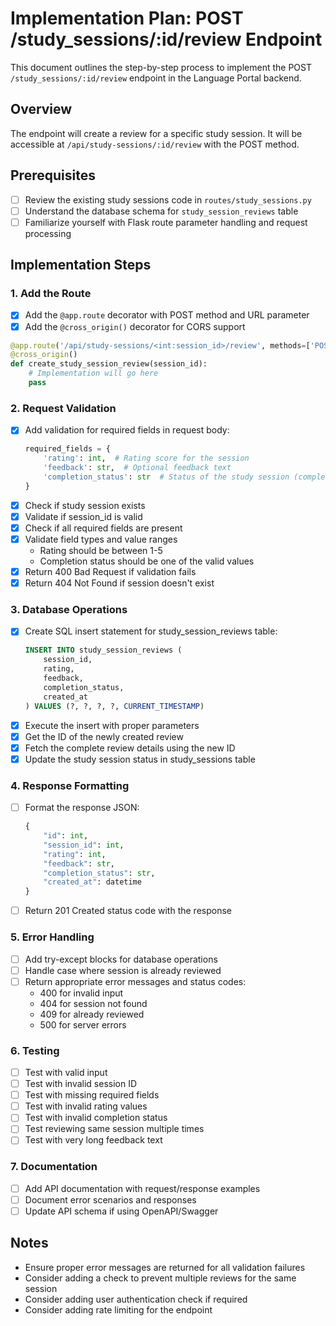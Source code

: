 # Implementation Plan: POST /study_sessions/:id/review Endpoint

This document outlines the step-by-step process to implement the POST `/study_sessions/:id/review` endpoint in the Language Portal backend.

## Overview
The endpoint will create a review for a specific study session. It will be accessible at `/api/study-sessions/:id/review` with the POST method.

## Prerequisites
- [ ] Review the existing study sessions code in `routes/study_sessions.py`
- [ ] Understand the database schema for `study_session_reviews` table
- [ ] Familiarize yourself with Flask route parameter handling and request processing

## Implementation Steps

### 1. Add the Route
- [x] Add the `@app.route` decorator with POST method and URL parameter
- [x] Add the `@cross_origin()` decorator for CORS support
```python
@app.route('/api/study-sessions/<int:session_id>/review', methods=['POST'])
@cross_origin()
def create_study_session_review(session_id):
    # Implementation will go here
    pass
```

### 2. Request Validation
- [x] Add validation for required fields in request body:
  ```python
  required_fields = {
      'rating': int,  # Rating score for the session
      'feedback': str,  # Optional feedback text
      'completion_status': str  # Status of the study session (completed/abandoned)
  }
  ```
- [x] Check if study session exists
- [x] Validate if session_id is valid
- [x] Check if all required fields are present
- [x] Validate field types and value ranges
  - Rating should be between 1-5
  - Completion status should be one of the valid values
- [x] Return 400 Bad Request if validation fails
- [x] Return 404 Not Found if session doesn't exist

### 3. Database Operations
- [x] Create SQL insert statement for study_session_reviews table:
  ```sql
  INSERT INTO study_session_reviews (
      session_id,
      rating,
      feedback,
      completion_status,
      created_at
  ) VALUES (?, ?, ?, ?, CURRENT_TIMESTAMP)
  ```
- [x] Execute the insert with proper parameters
- [x] Get the ID of the newly created review
- [x] Fetch the complete review details using the new ID
- [x] Update the study session status in study_sessions table

### 4. Response Formatting
- [ ] Format the response JSON:
  ```python
  {
      "id": int,
      "session_id": int,
      "rating": int,
      "feedback": str,
      "completion_status": str,
      "created_at": datetime
  }
  ```
- [ ] Return 201 Created status code with the response

### 5. Error Handling
- [ ] Add try-except blocks for database operations
- [ ] Handle case where session is already reviewed
- [ ] Return appropriate error messages and status codes:
  - 400 for invalid input
  - 404 for session not found
  - 409 for already reviewed
  - 500 for server errors

### 6. Testing
- [ ] Test with valid input
- [ ] Test with invalid session ID
- [ ] Test with missing required fields
- [ ] Test with invalid rating values
- [ ] Test with invalid completion status
- [ ] Test reviewing same session multiple times
- [ ] Test with very long feedback text

### 7. Documentation
- [ ] Add API documentation with request/response examples
- [ ] Document error scenarios and responses
- [ ] Update API schema if using OpenAPI/Swagger

## Notes
- Ensure proper error messages are returned for all validation failures
- Consider adding a check to prevent multiple reviews for the same session
- Consider adding user authentication check if required
- Consider adding rate limiting for the endpoint
